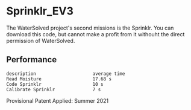 # Sprinklr_EV3
The WaterSolved project's second missions is the Sprinklr. You can download this code, but cannot make a profit from it withouht the direct permission of WaterSolved.

## Performance

```
description                     average time
Read Moisture                   17.68 s
Code Sprinklr                   10 s
Calibrate Sprinklr              7 s

```
Provisional Patent Applied: Summer 2021
